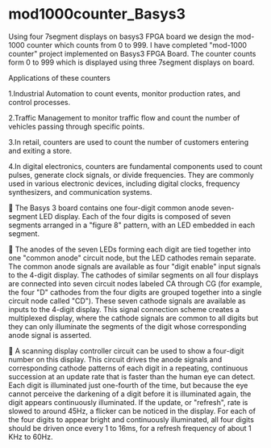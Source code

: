 # mod1000counter_Basys3

Using four 7segment displays on basys3 FPGA board we design the mod-1000 counter which counts from 0 to 999.
I have completed "mod-1000 counter" project implemented on Basys3 FPGA Board. The counter counts form 0 to 999 which is displayed using three 7segment displays on board.



Applications of these counters

1.Industrial Automation to count events, monitor production rates, and control processes. 

2.Traffic Management to monitor traffic flow and count the number of vehicles passing through specific points. 

3.In retail, counters are used to count the number of customers entering and exiting a store. 

4.In digital electronics, counters are fundamental components used to count pulses, generate clock signals, or divide frequencies. They are commonly used in various electronic devices, including digital clocks, frequency synthesizers, and communication systems.



🔸 The Basys 3 board contains one four-digit common anode seven-segment LED display. Each of the four digits is composed of seven segments arranged in a "figure 8" pattern, with an LED embedded in each segment. 

🔹 The anodes of the seven LEDs forming each digit are tied together into one "common anode" circuit node, but the LED cathodes remain separate. The common anode signals are available as four "digit enable" input signals to the 4-digit display. The cathodes of similar segments on all four displays are connected into seven circuit nodes labeled CA through CG (for example, the four "D" cathodes from the four digits are grouped together into a single circuit node called "CD"). These seven cathode signals are available as inputs to the 4-digit display. This signal connection scheme creates a multiplexed display, where the cathode signals are common to all digits but they can only illuminate the segments of the digit whose corresponding anode signal is asserted. 

🔸 A scanning display controller circuit can be used to show a four-digit number on this display. This circuit drives the anode signals and corresponding cathode patterns of each digit in a repeating, continuous succession at an update rate that is faster than the human eye can detect. Each digit is illuminated just one-fourth of the time, but because the eye cannot perceive the darkening of a digit before it is illuminated again, the digit appears continuously illuminated. If the update, or "refresh", rate is slowed to around 45Hz, a flicker can be noticed in the display. For each of the four digits to appear bright and continuously illuminated, all four digits should be driven once every 1 to 16ms, for a refresh frequency of about 1 KHz to 60Hz. 

